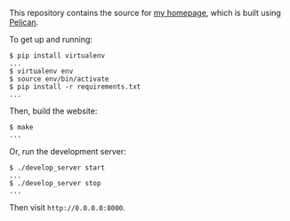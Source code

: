 This repository contains the source for [my homepage](http://jameswhanlon.com),
which is built using [Pelican](https://blog.getpelican.com/).

To get up and running:
```
$ pip install virtualenv
...
$ virtualenv env
$ source env/bin/activate
$ pip install -r requirements.txt
...
```

Then, build the website:
```
$ make
...
```

Or, run the development server:
```
$ ./develop_server start
...
$ ./develop_server stop
...
```
Then visit ``http://0.0.0.0:8000``.
